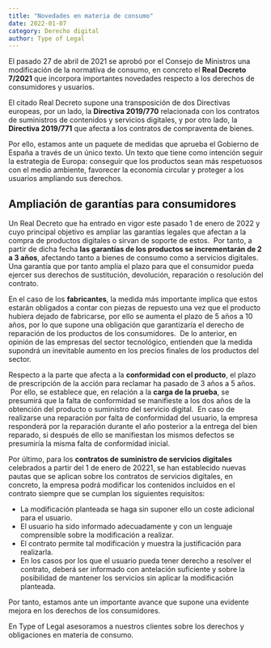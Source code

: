 ```yaml
---
title: "Novedades en materia de consumo"
date: 2022-01-07
category: Derecho digital
author: Type of Legal
---
```


El pasado 27 de abril de 2021 se aprobó por el Consejo de Ministros una modificación de la normativa de consumo, en concreto el **Real Decreto 7/2021** que incorpora importantes novedades respecto a los derechos de consumidores y usuarios.

El citado Real Decreto supone una transposición de dos Directivas europeas, por un lado, la **Directiva 2019/770** relacionada con los contratos de suministros de contenidos y servicios digitales, y por otro lado, la **Directiva 2019/771** que afecta a los contratos de compraventa de bienes.

Por ello, estamos ante un paquete de medidas que aprueba el Gobierno de España a través de un único texto. Un texto que tiene como intención seguir la estrategia de Europa: conseguir que los productos sean más respetuosos con el medio ambiente, favorecer la economía circular y proteger a los usuarios ampliando sus derechos.  

**Ampliación de garantías para consumidores**
---------------------------------------------

Un Real Decreto que ha entrado en vigor este pasado 1 de enero de 2022 y cuyo principal objetivo es ampliar las garantías legales que afectan a la compra de productos digitales o sirvan de soporte de estos.  Por tanto, a partir de dicha fecha **las garantías de los productos se incrementarán de 2 a 3 años**, afectando tanto a bienes de consumo como a servicios digitales.  Una garantía que por tanto amplía el plazo para que el consumidor pueda ejercer sus derechos de sustitución, devolución, reparación o resolución del contrato.

En el caso de los **fabricantes**, la medida más importante implica que estos estarán obligados a contar con piezas de repuesto una vez que el producto hubiera dejado de fabricarse, por ello se aumenta el plazo de 5 años a 10 años, por lo que supone una obligación que garantizaría el derecho de reparación de los productos de los consumidores.  De lo anterior, en opinión de las empresas del sector tecnológico, entienden que la medida supondrá un inevitable aumento en los precios finales de los productos del sector.

Respecto a la parte que afecta a la **conformidad con el producto**, el plazo de prescripción de la acción para reclamar ha pasado de 3 años a 5 años.  Por ello, se establece que, en relación a la **carga de la prueba**, se presumirá que la falta de conformidad se manifieste a los dos años de la obtención del producto o suministro del servicio digital.  En caso de realizarse una reparación por falta de conformidad del usuario, la empresa responderá por la reparación durante el año posterior a la entrega del bien reparado, si después de ello se manifiestan los mismos defectos se presumiría la misma falta de conformidad inicial.

Por último, para los **contratos de suministro de servicios digitales** celebrados a partir del 1 de enero de 20221, se han establecido nuevas pautas que se aplican sobre los contratos de servicios digitales, en concreto, la empresa podrá modificar los contenidos incluidos en el contrato siempre que se cumplan los siguientes requisitos:

*   La modificación planteada se haga sin suponer ello un coste adicional para el usuario.
*   El usuario ha sido informado adecuadamente y con un lenguaje comprensible sobre la modificación a realizar.
*   El contrato permite tal modificación y muestra la justificación para realizarla.
*   En los casos por los que el usuario pueda tener derecho a resolver el contrato, deberá ser informado con antelación suficiente y sobre la posibilidad de mantener los servicios sin aplicar la modificación planteada.

Por tanto, estamos ante un importante avance que supone una evidente mejora en los derechos de los consumidores.

En Type of Legal asesoramos a nuestros clientes sobre los derechos y obligaciones en materia de consumo.
